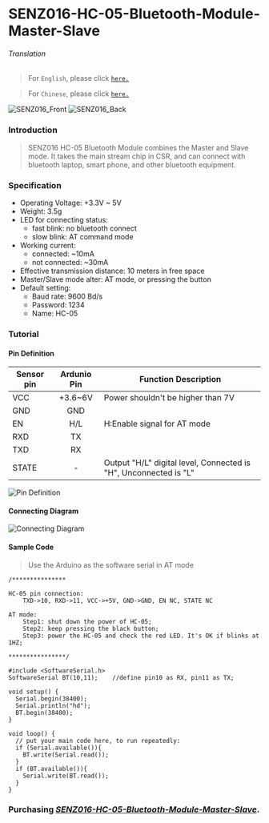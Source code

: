 # SENZ016-HC-05-Bluetooth-Module-Master-Slave

###### Translation

> For `English`, please click [`here.`](https://github.com/njustcjj/SENZ016-HC-05-Bluetooth-Module-Master-Slave/blob/master/README.md)

> For `Chinese`, please click [`here.`](https://github.com/njustcjj/SENZ016-HC-05-Bluetooth-Module-Master-Slave/blob/master/README_CN.md)

![](https://github.com/njustcjj/SENZ016-HC-05-Bluetooth-Module-Master-Slave/blob/master/pic/SENZ016——Front.jpg "SENZ016_Front")
![](https://github.com/njustcjj/SENZ016-HC-05-Bluetooth-Module-Master-Slave/blob/master/pic/SENZ016——Back.jpg "SENZ016_Back")


### Introduction


> SENZ016 HC-05 Bluetooth Module combines the Master and Slave mode. It takes the main stream chip in CSR, and can connect with bluetooth laptop, smart phone, and other bluetooth equipment.

### Specification

- Operating Voltage: +3.3V ~ 5V
- Weight: 3.5g
- LED for connecting status:
	- fast blink: no bluetooth connect
	- slow blink: AT command mode
- Working current: 
	- connected: ~10mA
	- not connected: ~30mA
- Effective transmission distance: 10 meters in free space
- Master/Slave mode alter: AT mode, or pressing the button
- Default setting:
	- Baud rate: 9600 Bd/s
	- Password: 1234
	- Name: HC-05

### Tutorial

#### Pin Definition

|Sensor pin|Ardunio Pin|Function Description|
|-|:-:|-|
|VCC|+3.6~6V|Power shouldn't be higher than 7V|
|GND|GND||
|EN|H/L|H:Enable signal for AT mode|
|RXD|TX||
|TXD|RX||
|STATE|-|Output "H/L" digital level, Connected is "H", Unconnected is "L"|


![](https://github.com/njustcjj/SENZ016-HC-05-Bluetooth-Module-Master-Slave/blob/master/pic/SENZ016_pin.jpg "Pin Definition") 

#### Connecting Diagram

![](https://github.com/njustcjj/SENZ016-HC-05-Bluetooth-Module-Master-Slave/blob/master/pic/SENZ016_connect.png "Connecting Diagram") 


#### Sample Code

> Use the Arduino as the software serial in AT mode

	/***************
	
	HC-05 pin connection:
		TXD->10, RXD->11, VCC->+5V, GND->GND, EN NC, STATE NC

	AT mode:
		Step1: shut down the power of HC-05;
		Step2: keep pressing the black button;
		Step3: power the HC-05 and check the red LED. It's OK if blinks at 1HZ;

	****************/

	#include <SoftwareSerial.h>
	SoftwareSerial BT(10,11);    //define pin10 as RX, pin11 as TX; 

	void setup() {
	  Serial.begin(38400);
	  Serial.println("hd");
	  BT.begin(38400);
	}

	void loop() {
	  // put your main code here, to run repeatedly:
	  if (Serial.available()){
	    BT.write(Serial.read());
	  }
	  if (BT.available()){
	    Serial.write(BT.read());
	  }
	}



### Purchasing [*SENZ016-HC-05-Bluetooth-Module-Master-Slave*](https://www.ebay.com/).
